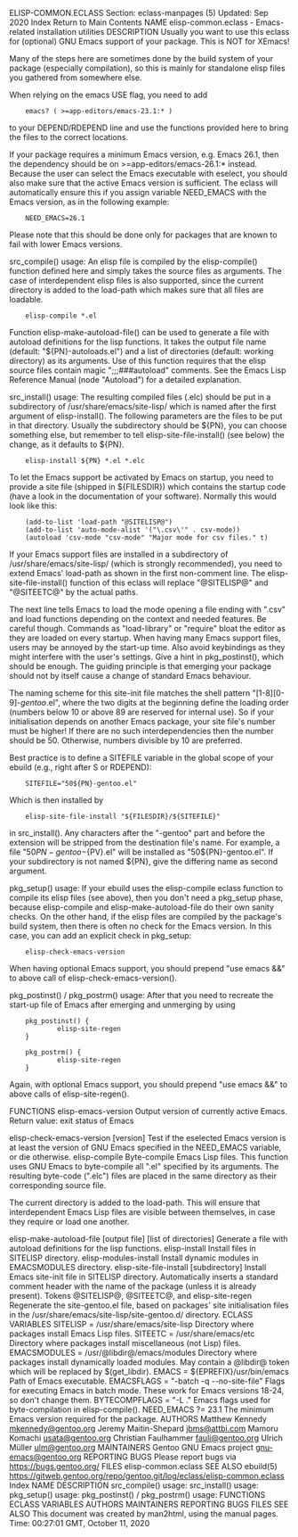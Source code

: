 ELISP-COMMON.ECLASS
Section: eclass-manpages (5)
Updated: Sep 2020
Index Return to Main Contents
NAME
elisp-common.eclass - Emacs-related installation utilities
DESCRIPTION
Usually you want to use this eclass for (optional) GNU Emacs support of your package. This is NOT for XEmacs!

Many of the steps here are sometimes done by the build system of your package (especially compilation), so this is mainly for standalone elisp files you gathered from somewhere else.

When relying on the emacs USE flag, you need to add

        emacs? ( >=app-editors/emacs-23.1:* )
to your DEPEND/RDEPEND line and use the functions provided here to bring the files to the correct locations.

If your package requires a minimum Emacs version, e.g. Emacs 26.1, then the dependency should be on >=app-editors/emacs-26.1:* instead. Because the user can select the Emacs executable with eselect, you should also make sure that the active Emacs version is sufficient. The eclass will automatically ensure this if you assign variable NEED_EMACS with the Emacs version, as in the following example:

        NEED_EMACS=26.1
Please note that this should be done only for packages that are known to fail with lower Emacs versions.

src_compile() usage:
An elisp file is compiled by the elisp-compile() function defined here and simply takes the source files as arguments. The case of interdependent elisp files is also supported, since the current directory is added to the load-path which makes sure that all files are loadable.

        elisp-compile *.el
Function elisp-make-autoload-file() can be used to generate a file with autoload definitions for the lisp functions. It takes the output file name (default: "${PN}-autoloads.el") and a list of directories (default: working directory) as its arguments. Use of this function requires that the elisp source files contain magic ";;;###autoload" comments. See the Emacs Lisp Reference Manual (node "Autoload") for a detailed explanation.

src_install() usage:
The resulting compiled files (.elc) should be put in a subdirectory of /usr/share/emacs/site-lisp/ which is named after the first argument of elisp-install(). The following parameters are the files to be put in that directory. Usually the subdirectory should be ${PN}, you can choose something else, but remember to tell elisp-site-file-install() (see below) the change, as it defaults to ${PN}.

        elisp-install ${PN} *.el *.elc
To let the Emacs support be activated by Emacs on startup, you need to provide a site file (shipped in ${FILESDIR}) which contains the startup code (have a look in the documentation of your software). Normally this would look like this:

        (add-to-list 'load-path "@SITELISP@")
        (add-to-list 'auto-mode-alist '("\.csv\'" . csv-mode))
        (autoload 'csv-mode "csv-mode" "Major mode for csv files." t)
If your Emacs support files are installed in a subdirectory of /usr/share/emacs/site-lisp/ (which is strongly recommended), you need to extend Emacs' load-path as shown in the first non-comment line. The elisp-site-file-install() function of this eclass will replace "@SITELISP@" and "@SITEETC@" by the actual paths.

The next line tells Emacs to load the mode opening a file ending with ".csv" and load functions depending on the context and needed features. Be careful though. Commands as "load-library" or "require" bloat the editor as they are loaded on every startup. When having many Emacs support files, users may be annoyed by the start-up time. Also avoid keybindings as they might interfere with the user's settings. Give a hint in pkg_postinst(), which should be enough. The guiding principle is that emerging your package should not by itself cause a change of standard Emacs behaviour.

The naming scheme for this site-init file matches the shell pattern "[1-8][0-9]*-gentoo*.el", where the two digits at the beginning define the loading order (numbers below 10 or above 89 are reserved for internal use). So if your initialisation depends on another Emacs package, your site file's number must be higher! If there are no such interdependencies then the number should be 50. Otherwise, numbers divisible by 10 are preferred.

Best practice is to define a SITEFILE variable in the global scope of your ebuild (e.g., right after S or RDEPEND):

        SITEFILE="50${PN}-gentoo.el"
Which is then installed by

        elisp-site-file-install "${FILESDIR}/${SITEFILE}"
in src_install(). Any characters after the "-gentoo" part and before the extension will be stripped from the destination file's name. For example, a file "50${PN}-gentoo-${PV}.el" will be installed as "50${PN}-gentoo.el". If your subdirectory is not named ${PN}, give the differing name as second argument.

pkg_setup() usage:
If your ebuild uses the elisp-compile eclass function to compile its elisp files (see above), then you don't need a pkg_setup phase, because elisp-compile and elisp-make-autoload-file do their own sanity checks. On the other hand, if the elisp files are compiled by the package's build system, then there is often no check for the Emacs version. In this case, you can add an explicit check in pkg_setup:

        elisp-check-emacs-version
When having optional Emacs support, you should prepend "use emacs &&" to above call of elisp-check-emacs-version().

pkg_postinst() / pkg_postrm() usage:
After that you need to recreate the start-up file of Emacs after emerging and unmerging by using

        pkg_postinst() {
                elisp-site-regen
        }

        pkg_postrm() {
                elisp-site-regen
        }
Again, with optional Emacs support, you should prepend "use emacs &&" to above calls of elisp-site-regen().

FUNCTIONS
elisp-emacs-version
Output version of currently active Emacs.
Return value: exit status of Emacs

elisp-check-emacs-version [version]
Test if the eselected Emacs version is at least the version of GNU Emacs specified in the NEED_EMACS variable, or die otherwise.
elisp-compile <list of elisp files>
Byte-compile Emacs Lisp files.
This function uses GNU Emacs to byte-compile all ".el" specified by its arguments. The resulting byte-code (".elc") files are placed in the same directory as their corresponding source file.

The current directory is added to the load-path. This will ensure that interdependent Emacs Lisp files are visible between themselves, in case they require or load one another.

elisp-make-autoload-file [output file] [list of directories]
Generate a file with autoload definitions for the lisp functions.
elisp-install <subdirectory> <list of files>
Install files in SITELISP directory.
elisp-modules-install <subdirectory> <list of files>
Install dynamic modules in EMACSMODULES directory.
elisp-site-file-install <site-init file> [subdirectory]
Install Emacs site-init file in SITELISP directory. Automatically inserts a standard comment header with the name of the package (unless it is already present). Tokens @SITELISP@, @SITEETC@, and
elisp-site-regen
Regenerate the site-gentoo.el file, based on packages' site initialisation files in the /usr/share/emacs/site-lisp/site-gentoo.d/ directory.
ECLASS VARIABLES
SITELISP = /usr/share/emacs/site-lisp
Directory where packages install Emacs Lisp files.
SITEETC = /usr/share/emacs/etc
Directory where packages install miscellaneous (not Lisp) files.
EMACSMODULES = /usr/@libdir@/emacs/modules
Directory where packages install dynamically loaded modules. May contain a @libdir@ token which will be replaced by $(get_libdir).
EMACS = ${EPREFIX}/usr/bin/emacs
Path of Emacs executable.
EMACSFLAGS = "-batch -q --no-site-file"
Flags for executing Emacs in batch mode. These work for Emacs versions 18-24, so don't change them.
BYTECOMPFLAGS = "-L ."
Emacs flags used for byte-compilation in elisp-compile().
NEED_EMACS ?= 23.1
The minimum Emacs version required for the package.
AUTHORS
Matthew Kennedy <mkennedy@gentoo.org>
Jeremy Maitin-Shepard <jbms@attbi.com>
Mamoru Komachi <usata@gentoo.org>
Christian Faulhammer <fauli@gentoo.org>
Ulrich Müller <ulm@gentoo.org>
MAINTAINERS
Gentoo GNU Emacs project <gnu-emacs@gentoo.org>
REPORTING BUGS
Please report bugs via https://bugs.gentoo.org/
FILES
elisp-common.eclass
SEE ALSO
ebuild(5)
https://gitweb.gentoo.org/repo/gentoo.git/log/eclass/elisp-common.eclass
Index
NAME
DESCRIPTION
src_compile() usage:
src_install() usage:
pkg_setup() usage:
pkg_postinst() / pkg_postrm() usage:
FUNCTIONS
ECLASS VARIABLES
AUTHORS
MAINTAINERS
REPORTING BUGS
FILES
SEE ALSO
This document was created by man2html, using the manual pages.
Time: 00:27:01 GMT, October 11, 2020